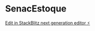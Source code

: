 # SenacEstoque

[Edit in StackBlitz next generation editor ⚡️](https://stackblitz.com/~/github.com/ernane477/SenacEstoque)